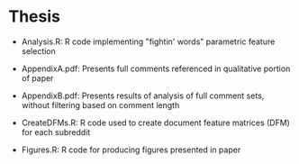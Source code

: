 # Thesis

* Analysis.R: R code implementing "fightin' words" parametric feature selection

* AppendixA.pdf: Presents full comments referenced in qualitative portion of paper 

* AppendixB.pdf: Presents results of analysis of full comment sets, without filtering based on comment length 

* CreateDFMs.R: R code used to create document feature matrices (DFM) for each subreddit

* Figures.R: R code for producing figures presented in paper 
